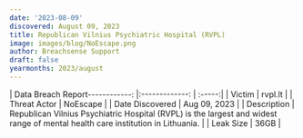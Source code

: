 ```yaml
---
date: '2023-08-09'
discovered: August 09, 2023
title: Republican Vilnius Psychiatric Hospital (RVPL)
image: images/blog/NoEscape.png
author: Breachsense Support
draft: false
yearmonths: 2023/august
---
```


| Data Breach Report------------:     |:-------------:    | :-----:|
| Victim      | rvpl.lt      | 
| Threat Actor      | NoEscape      | 
| Date Discovered      | Aug 09, 2023      | 
| Description      | Republican Vilnius Psychiatric Hospital (RVPL) is the largest and widest range of mental health care institution in Lithuania.      | 
| Leak Size      | 36GB      | 

